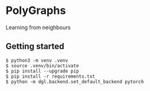 # PolyGraphs

Learning from neighbours

## Getting started

```
$ python3 -m venv .venv
$ source .venv/bin/activate
$ pip install --upgrade pip
$ pip install -r requirements.txt
$ python -m dgl.backend.set_default_backend pytorch
```
